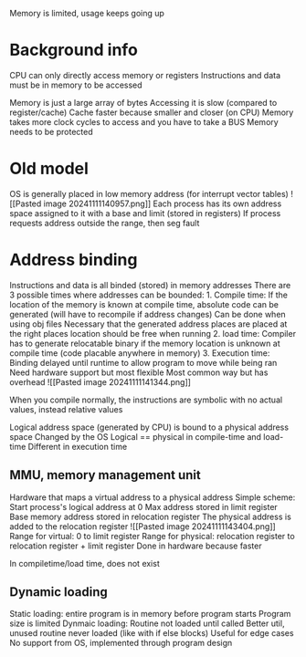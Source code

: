 Memory is limited, usage keeps going up
# Background info
CPU can only directly access memory or registers
	Instructions and data must be in memory to be accessed

Memory is just a large array of bytes
Accessing it is slow (compared to register/cache)
	Cache faster because smaller and closer (on CPU)
	Memory takes more clock cycles to access and you have to take a BUS
Memory needs to be protected 


# Old model
OS is generally placed in low memory address (for interrupt vector tables)
![[Pasted image 20241111140957.png]]
Each process has its own address space assigned to it with a base and limit (stored in registers)
If process requests address outside the range, then seg fault


# Address binding
Instructions and data is all binded (stored) in memory addresses 
There are 3 possible times where addresses can be bounded:
	1. Compile time: If the location of the memory is known at compile time, absolute code can be generated (will have to recompile if address changes)
		Can be done when using obj files
		Necessary that the generated address places are placed at the right places
		location should be free when running
	2. load time: Compiler has to generate relocatable binary if the memory location is unknown at compile time (code placable anywhere in memory)
	3. Execution time: Binding delayed until runtime to allow program to move while being ran
		Need hardware support but most flexible 
		Most common way but has overhead
![[Pasted image 20241111141344.png]]

When you compile normally, the instructions are symbolic with no actual values, instead relative values

Logical address space (generated by CPU) is bound to a physical address space
	Changed by the OS
Logical == physical in compile-time and load-time
Different in execution time


## MMU, memory management unit
Hardware that maps a virtual address to a physical address
Simple scheme:
	Start process's logical address at 0
	Max address stored in limit register
	Base memory address stored in relocation register
	The physical address is added to the relocation register 
![[Pasted image 20241111143404.png]]
Range for virtual: 0 to limit register
Range for physical: relocation register to relocation register + limit register
Done in hardware because faster

In compiletime/load time, does not exist 


## Dynamic loading
Static loading:
	entire program is in memory before program starts
	Program size is limited
Dynmaic loading:
	Routine not loaded until called
	Better util, unused routine never loaded (like with if else blocks)
	Useful for edge cases
	No support from OS, implemented through program design
